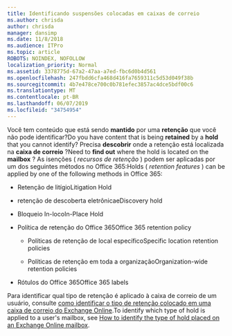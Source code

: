 ```yaml
---
title: Identificando suspensões colocadas em caixas de correio
ms.author: chrisda
author: chrisda
manager: dansimp
ms.date: 11/8/2018
ms.audience: ITPro
ms.topic: article
ROBOTS: NOINDEX, NOFOLLOW
localization_priority: Normal
ms.assetid: 3378775d-67a2-47aa-a7ed-fbc6d0b4d561
ms.openlocfilehash: 247fbdd6cfa468d416fa7659311c5d53d049f38b
ms.sourcegitcommit: 4b7e478ce700c0b781efec3857ac4dce5bdf00c6
ms.translationtype: MT
ms.contentlocale: pt-BR
ms.lasthandoff: 06/07/2019
ms.locfileid: "34754954"
---
```

<span data-ttu-id="bac6e-102">Você tem conteúdo que está sendo **mantido** por uma **retenção** que você não pode identificar?</span><span class="sxs-lookup"><span data-stu-id="bac6e-102">Do you have content that is being **retained** by a **hold** that you cannot identify?</span></span> <span data-ttu-id="bac6e-103">Precisa **descobrir** onde a retenção está localizada na **caixa de correio** ?</span><span class="sxs-lookup"><span data-stu-id="bac6e-103">Need to **find out** where the hold is located on the **mailbox** ?</span></span> <span data-ttu-id="bac6e-104">As isenções ( *recursos de retenção* ) podem ser aplicadas por um dos seguintes métodos no Office 365:</span><span class="sxs-lookup"><span data-stu-id="bac6e-104">Holds (  *retention features*  ) can be applied by one of the following methods in Office 365:</span></span> 
  
- <span data-ttu-id="bac6e-105">Retenção de litígio</span><span class="sxs-lookup"><span data-stu-id="bac6e-105">Litigation Hold</span></span> 
    
- <span data-ttu-id="bac6e-106">retenção de descoberta eletrônica</span><span class="sxs-lookup"><span data-stu-id="bac6e-106">eDiscovery hold</span></span>
    
- <span data-ttu-id="bac6e-107">Bloqueio In-loco</span><span class="sxs-lookup"><span data-stu-id="bac6e-107">In-Place Hold</span></span>
    
- <span data-ttu-id="bac6e-108">Política de retenção do Office 365</span><span class="sxs-lookup"><span data-stu-id="bac6e-108">Office 365 retention policy</span></span> 
    
  - <span data-ttu-id="bac6e-109">Políticas de retenção de local específico</span><span class="sxs-lookup"><span data-stu-id="bac6e-109">Specific location retention policies</span></span>
    
  - <span data-ttu-id="bac6e-110">Políticas de retenção em toda a organização</span><span class="sxs-lookup"><span data-stu-id="bac6e-110">Organization-wide retention policies</span></span>
    
- <span data-ttu-id="bac6e-111">Rótulos do Office 365</span><span class="sxs-lookup"><span data-stu-id="bac6e-111">Office 365 labels</span></span>
    
<span data-ttu-id="bac6e-112">Para identificar qual tipo de retenção é aplicado à caixa de correio de um usuário, consulte [como identificar o tipo de retenção colocado em uma caixa de correio do Exchange Online](https://docs.microsoft.com/office365/securitycompliance/identify-a-hold-on-an-exchange-online-mailbox).</span><span class="sxs-lookup"><span data-stu-id="bac6e-112">To identify which type of hold is applied to a user's mailbox, see [How to identify the type of hold placed on an Exchange Online mailbox](https://docs.microsoft.com/office365/securitycompliance/identify-a-hold-on-an-exchange-online-mailbox).</span></span>
  

